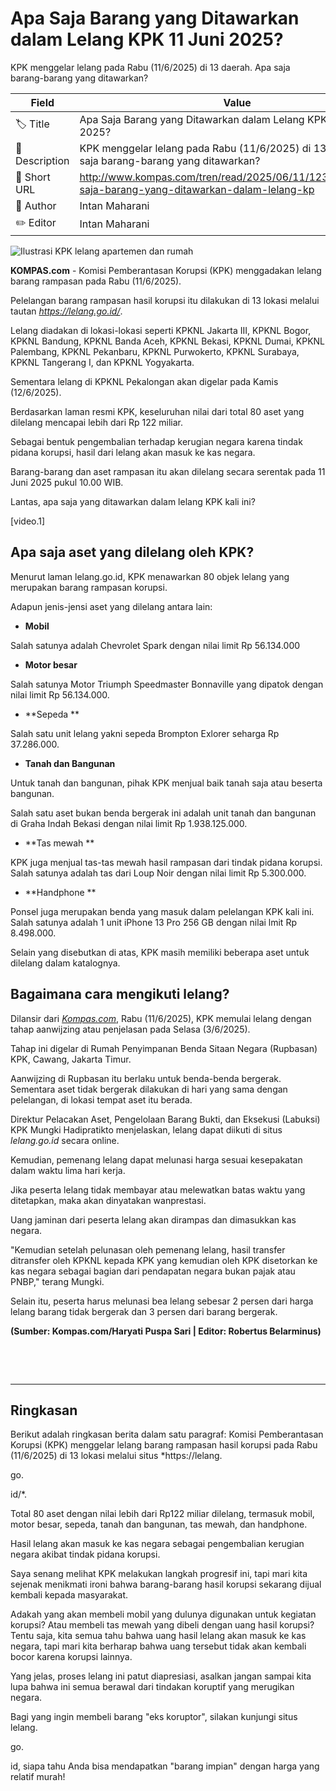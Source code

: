 # Apa Saja Barang yang Ditawarkan dalam Lelang KPK 11 Juni 2025?

KPK menggelar lelang pada Rabu (11/6/2025) di 13 daerah. Apa saja barang-barang yang ditawarkan? 

| Field         | Value                                                       |
|---------------|-------------------------------------------------------------|
| 🏷️ Title       | Apa Saja Barang yang Ditawarkan dalam Lelang KPK 11 Juni 2025? |
| 📝 Description | KPK menggelar lelang pada Rabu (11/6/2025) di 13 daerah. Apa saja barang-barang yang ditawarkan?  |
| 🔗 Short URL   | http://www.kompas.com/tren/read/2025/06/11/123000965/apa-saja-barang-yang-ditawarkan-dalam-lelang-kp |
| 👤 Author      | Intan Maharani |
| ✏️ Editor      | Intan Maharani |

![Ilustrasi KPK lelang apartemen dan rumah ](https://asset.kompas.com/crops/N8RMFyIeQi0tA6dhpzLLIFtjHRE=/0x2:800x535/750x500/data/photo/2023/10/16/652c992d9cee9.jpg)

**KOMPAS.com** - Komisi Pemberantasan Korupsi (KPK) menggadakan lelang barang rampasan pada Rabu (11/6/2025). 

Pelelangan barang rampasan hasil korupsi itu dilakukan di 13 lokasi melalui tautan *https://lelang.go.id/*.

Lelang diadakan di lokasi-lokasi seperti KPKNL Jakarta III, KPKNL Bogor, KPKNL Bandung, KPKNL Banda Aceh, KPKNL Bekasi, KPKNL Dumai, KPKNL Palembang, KPKNL Pekanbaru, KPKNL Purwokerto, KPKNL Surabaya, KPKNL Tangerang I, dan KPKNL Yogyakarta.

Sementara lelang di KPKNL Pekalongan akan digelar pada Kamis (12/6/2025).

Berdasarkan laman resmi KPK, keseluruhan nilai dari total 80 aset yang dilelang mencapai lebih dari Rp 122 miliar. 

Sebagai bentuk pengembalian terhadap kerugian negara karena tindak pidana korupsi, hasil dari lelang akan masuk ke kas negara. 

Barang-barang dan aset rampasan itu akan dilelang secara serentak pada 11 Juni 2025 pukul 10.00 WIB. 

Lantas, apa saja yang ditawarkan dalam lelang KPK kali ini?

\[video.1\]

## Apa saja aset yang dilelang oleh KPK?

Menurut laman lelang.go.id, KPK menawarkan 80 objek lelang yang merupakan barang rampasan korupsi.

Adapun jenis-jensi aset yang dilelang antara lain:

- **Mobil**

Salah satunya adalah Chevrolet Spark dengan nilai limit Rp 56.134.000

- **Motor besar**

Salah satunya Motor Triumph Speedmaster Bonnaville yang dipatok dengan nilai limit Rp 56.134.000. 

- **Sepeda **

Salah satu unit lelang yakni sepeda Brompton Exlorer seharga Rp 37.286.000. 

- **Tanah dan Bangunan**

Untuk tanah dan bangunan, pihak KPK menjual baik tanah saja atau beserta bangunan. 

Salah satu aset bukan benda bergerak ini adalah unit tanah dan bangunan di Graha Indah Bekasi dengan nilai limit Rp 1.938.125.000. 

- **Tas mewah **

KPK juga menjual tas-tas mewah hasil rampasan dari tindak pidana korupsi. Salah satunya adalah tas dari Loup Noir dengan nilai limit Rp 5.300.000.

- **Handphone **

Ponsel juga merupakan benda yang masuk dalam pelelangan KPK kali ini. Salah satunya adalah 1 unit iPhone 13 Pro 256 GB dengan nilai lmit Rp 8.498.000. 

Selain yang disebutkan di atas, KPK masih memiliki beberapa aset untuk dilelang dalam katalognya. 

## Bagaimana cara mengikuti lelang?

Dilansir dari *[Kompas.com](https://nasional.kompas.com/read/2025/06/11/07270191/kpk-lelang-barang-rampasan-koruptor-hari-ini-simak-cara-dan-syarat-ikutannya)*, Rabu (11/6/2025), KPK memulai lelang dengan tahap aanwijzing atau penjelasan pada Selasa (3/6/2025).

Tahap ini digelar di Rumah Penyimpanan Benda Sitaan Negara (Rupbasan) KPK, Cawang, Jakarta Timur. 

Aanwijzing di Rupbasan itu berlaku untuk benda-benda bergerak. Sementara aset tidak bergerak dilakukan di hari yang sama dengan pelelangan, di lokasi tempat aset itu berada. 

Direktur Pelacakan Aset, Pengelolaan Barang Bukti, dan Eksekusi (Labuksi) KPK Mungki Hadipratikto menjelaskan, lelang dapat diikuti di situs *lelang.go.id* secara online. 

Kemudian, pemenang lelang dapat melunasi harga sesuai kesepakatan dalam waktu lima hari kerja.

Jika peserta lelang tidak membayar atau melewatkan batas waktu yang ditetapkan, maka akan dinyatakan wanprestasi.

Uang jaminan dari peserta lelang akan dirampas dan dimasukkan kas negara. 

\"Kemudian setelah pelunasan oleh pemenang lelang, hasil transfer ditransfer oleh KPKNL kepada KPK yang kemudian oleh KPK disetorkan ke kas negara sebagai bagian dari pendapatan negara bukan pajak atau PNBP,\" terang Mungki.

Selain itu, peserta harus melunasi bea lelang sebesar 2 persen dari harga lelang barang tidak bergerak dan 3 persen dari barang bergerak. 

**(Sumber: Kompas.com/Haryati Puspa Sari \| Editor: Robertus Belarminus)**

 

 

---
## Ringkasan

Berikut adalah ringkasan berita dalam satu paragraf: Komisi Pemberantasan Korupsi (KPK) menggelar lelang barang rampasan hasil korupsi pada Rabu (11/6/2025) di 13 lokasi melalui situs *https://lelang.

go.

id/*.

 Total 80 aset dengan nilai lebih dari Rp122 miliar dilelang, termasuk mobil, motor besar, sepeda, tanah dan bangunan, tas mewah, dan handphone.

 Hasil lelang akan masuk ke kas negara sebagai pengembalian kerugian negara akibat tindak pidana korupsi.



Saya senang melihat KPK melakukan langkah progresif ini, tapi mari kita sejenak menikmati ironi bahwa barang-barang hasil korupsi sekarang dijual kembali kepada masyarakat.

 Adakah yang akan membeli mobil yang dulunya digunakan untuk kegiatan korupsi? Atau membeli tas mewah yang dibeli dengan uang hasil korupsi? Tentu saja, kita semua tahu bahwa uang hasil lelang akan masuk ke kas negara, tapi mari kita berharap bahwa uang tersebut tidak akan kembali bocor karena korupsi lainnya.

 Yang jelas, proses lelang ini patut diapresiasi, asalkan jangan sampai kita lupa bahwa ini semua berawal dari tindakan koruptif yang merugikan negara.

 Bagi yang ingin membeli barang "eks koruptor", silakan kunjungi situs lelang.

go.

id, siapa tahu Anda bisa mendapatkan "barang impian" dengan harga yang relatif murah!

